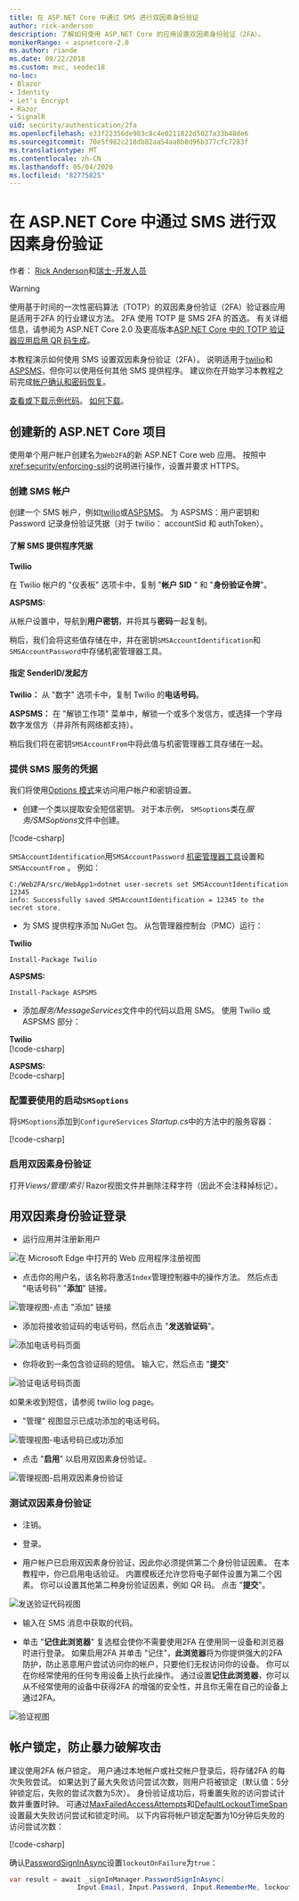 ```yaml
---
title: 在 ASP.NET Core 中通过 SMS 进行双因素身份验证
author: rick-anderson
description: 了解如何使用 ASP.NET Core 的应用设置双因素身份验证（2FA）。
monikerRange: < aspnetcore-2.0
ms.author: riande
ms.date: 09/22/2018
ms.custom: mvc, seodec18
no-loc:
- Blazor
- Identity
- Let's Encrypt
- Razor
- SignalR
uid: security/authentication/2fa
ms.openlocfilehash: e33f22356de983c8c4e0211822d5027a33b48de6
ms.sourcegitcommit: 70e5f982c218db82aa54aa8b8d96b377cfc7283f
ms.translationtype: MT
ms.contentlocale: zh-CN
ms.lasthandoff: 05/04/2020
ms.locfileid: "82775825"
---
```

# <a name="two-factor-authentication-with-sms-in-aspnet-core"></a>在 ASP.NET Core 中通过 SMS 进行双因素身份验证

作者： [Rick Anderson](https://twitter.com/RickAndMSFT)和[瑞士-开发人员](https://github.com/Swiss-Devs)

>[!WARNING]
> 使用基于时间的一次性密码算法（TOTP）的双因素身份验证（2FA）验证器应用是适用于2FA 的行业建议方法。 2FA 使用 TOTP 是 SMS 2FA 的首选。 有关详细信息，请参阅为 ASP.NET Core 2.0 及更高版本[ASP.NET Core 中的 TOTP 验证器应用启用 QR 码生成](xref:security/authentication/identity-enable-qrcodes)。

本教程演示如何使用 SMS 设置双因素身份验证（2FA）。 说明适用于[twilio](https://www.twilio.com/)和[ASPSMS](https://www.aspsms.com/asp.net/identity/core/testcredits/)，但你可以使用任何其他 SMS 提供程序。 建议你在开始学习本教程之前完成[帐户确认和密码恢复](xref:security/authentication/accconfirm)。

[查看或下载示例代码](https://github.com/dotnet/AspNetCore.Docs/tree/master/aspnetcore/security/authentication/2fa/sample/Web2FA)。 [如何下载](xref:index#how-to-download-a-sample)。

## <a name="create-a-new-aspnet-core-project"></a>创建新的 ASP.NET Core 项目

使用单个用户帐户创建名为`Web2FA`的新 ASP.NET Core web 应用。 按照中<xref:security/enforcing-ssl>的说明进行操作，设置并要求 HTTPS。

### <a name="create-an-sms-account"></a>创建 SMS 帐户

创建一个 SMS 帐户，例如[twilio](https://www.twilio.com/)或[ASPSMS](https://www.aspsms.com/asp.net/identity/core/testcredits/)。 为 ASPSMS：用户密钥和 Password 记录身份验证凭据（对于 twilio： accountSid 和 authToken）。

#### <a name="figuring-out-sms-provider-credentials"></a>了解 SMS 提供程序凭据

**Twilio**

在 Twilio 帐户的 "仪表板" 选项卡中，复制 "**帐户 SID** " 和 "**身份验证令牌**"。

**ASPSMS:**

从帐户设置中，导航到**用户密钥**，并将其与**密码**一起复制。

稍后，我们会将这些值存储在中，并在密钥`SMSAccountIdentification`和`SMSAccountPassword`中存储机密管理器工具。

#### <a name="specifying-senderid--originator"></a>指定 SenderID/发起方

**Twilio：** 从 "数字" 选项卡中，复制 Twilio 的**电话号码**。

**ASPSMS：** 在 "解锁工作项" 菜单中，解锁一个或多个发信方，或选择一个字母数字发信方（并非所有网络都支持）。

稍后我们将在密钥`SMSAccountFrom`中将此值与机密管理器工具存储在一起。

### <a name="provide-credentials-for-the-sms-service"></a>提供 SMS 服务的凭据

我们将使用[Options 模式](xref:fundamentals/configuration/options)来访问用户帐户和密钥设置。

* 创建一个类以提取安全短信密钥。 对于本示例， `SMSoptions`类在*服务/SMSoptions*文件中创建。

[!code-csharp[](2fa/sample/Web2FA/Services/SMSoptions.cs)]

`SMSAccountIdentification`用`SMSAccountPassword` [机密管理器工具](xref:security/app-secrets)设置和`SMSAccountFrom` 。 例如：

```none
C:/Web2FA/src/WebApp1>dotnet user-secrets set SMSAccountIdentification 12345
info: Successfully saved SMSAccountIdentification = 12345 to the secret store.
```

* 为 SMS 提供程序添加 NuGet 包。 从包管理器控制台（PMC）运行：

**Twilio**

`Install-Package Twilio`

**ASPSMS:**

`Install-Package ASPSMS`

* 添加*服务/MessageServices*文件中的代码以启用 SMS。 使用 Twilio 或 ASPSMS 部分：

**Twilio**  
[!code-csharp[](2fa/sample/Web2FA/Services/MessageServices_twilio.cs)]

**ASPSMS:**  
[!code-csharp[](2fa/sample/Web2FA/Services/MessageServices_ASPSMS.cs)]

### <a name="configure-startup-to-use-smsoptions"></a>配置要使用的启动`SMSoptions`

将`SMSoptions`添加到`ConfigureServices` *Startup.cs*中的方法中的服务容器：

[!code-csharp[](2fa/sample/Web2FA/Startup.cs?name=snippet1&highlight=4)]

### <a name="enable-two-factor-authentication"></a>启用双因素身份验证

打开*Views/管理/索引* Razor视图文件并删除注释字符（因此不会注释掉标记）。

## <a name="log-in-with-two-factor-authentication"></a>用双因素身份验证登录

* 运行应用并注册新用户

![在 Microsoft Edge 中打开的 Web 应用程序注册视图](2fa/_static/login2fa1.png)

* 点击你的用户名，该名称将激活`Index`管理控制器中的操作方法。 然后点击 "电话号码" "**添加**" 链接。

![管理视图-点击 "添加" 链接](2fa/_static/login2fa2.png)

* 添加将接收验证码的电话号码，然后点击 "**发送验证码**"。

![添加电话号码页面](2fa/_static/login2fa3.png)

* 你将收到一条包含验证码的短信。 输入它，然后点击 "**提交**"

![验证电话号码页面](2fa/_static/login2fa4.png)

如果未收到短信，请参阅 twilio log page。

* "管理" 视图显示已成功添加的电话号码。

![管理视图-电话号码已成功添加](2fa/_static/login2fa5.png)

* 点击 "**启用**" 以启用双因素身份验证。

![管理视图-启用双因素身份验证](2fa/_static/login2fa6.png)

### <a name="test-two-factor-authentication"></a>测试双因素身份验证

* 注销。

* 登录。

* 用户帐户已启用双因素身份验证，因此你必须提供第二个身份验证因素。 在本教程中，你已启用电话验证。 内置模板还允许您将电子邮件设置为第二个因素。 你可以设置其他第二种身份验证因素，例如 QR 码。 点击 "**提交**"。

![发送验证代码视图](2fa/_static/login2fa7.png)

* 输入在 SMS 消息中获取的代码。

* 单击 "**记住此浏览器**" 复选框会使你不需要使用2FA 在使用同一设备和浏览器时进行登录。 如果启用2FA 并单击 "记住"，**此浏览器**将为你提供强大的2FA 防护，防止恶意用户尝试访问你的帐户，只要他们无权访问你的设备。 你可以在你经常使用的任何专用设备上执行此操作。 通过设置**记住此浏览器**，你可以从不经常使用的设备中获得2FA 的增强的安全性，并且你无需在自己的设备上通过2FA。

![验证视图](2fa/_static/login2fa8.png)

## <a name="account-lockout-for-protecting-against-brute-force-attacks"></a>帐户锁定，防止暴力破解攻击

建议使用2FA 帐户锁定。 用户通过本地帐户或社交帐户登录后，将存储2FA 的每次失败尝试。 如果达到了最大失败访问尝试次数，则用户将被锁定（默认值：5分钟锁定后，失败的尝试次数为5次）。 身份验证成功后，将重置失败的访问尝试计数并重置时钟。 可通过[MaxFailedAccessAttempts](/dotnet/api/microsoft.aspnetcore.identity.lockoutoptions.maxfailedaccessattempts)和[DefaultLockoutTimeSpan](/dotnet/api/microsoft.aspnetcore.identity.lockoutoptions.defaultlockouttimespan)设置最大失败访问尝试和锁定时间。 以下内容将帐户锁定配置为10分钟后失败的访问尝试次数：

[!code-csharp[](2fa/sample/Web2FA/Startup.cs?name=snippet2&highlight=13-17)]

确认[PasswordSignInAsync](/dotnet/api/microsoft.aspnetcore.identity.signinmanager-1.passwordsigninasync)设置`lockoutOnFailure`为`true`：

```csharp
var result = await _signInManager.PasswordSignInAsync(
                 Input.Email, Input.Password, Input.RememberMe, lockoutOnFailure: true);
```
